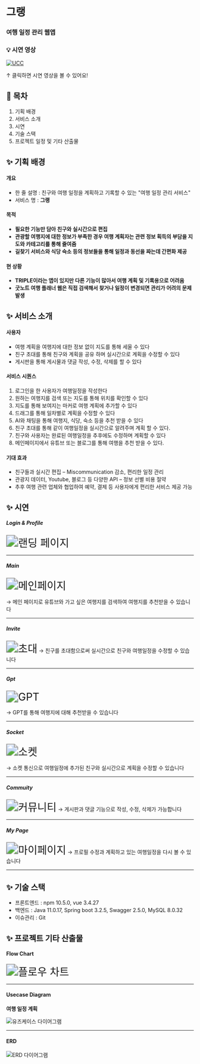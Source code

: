 # 그랭



### 여행 일정 관리 웹앱




### :bulb: 시연 영상

[![UCC](img/main.JPG)](https://youtu.be/g2HjGe2-ng4)

↑ 클릭하면 시연 영상을 볼 수 있어요!





## 🚩 목차

1. 기획 배경
2. 서비스 소개
3. 시연
4. 기술 스택
5. 프로젝트 일정 및 기타 산출물





## :sparkles: 기획 배경



#### 개요

- 한 줄 설명 : 친구와 여행 일정을 계획하고 기록할 수 있는 "여행 일정 관리 서비스"
- 서비스 명 : **그랭**



#### 목적

- **필요한 기능만 담아 친구와 실시간으로 편집**
- **관광할 여행지에 대한 정보가 부족한 경우 여행 계획자는 관련 정보 획득의 부담을 지도와 카테고리를 통해 줄여줌**
- **길찾기 서비스와 식당 숙소 등의 정보들을 통해 일정과 동선을 짜는데 간편화 제공**


#### 현 상황

- **TRIPLE이라는 앱이 있지만 다른 기능이 많아서 여행 계획 및 기록용으로 어려움**
- **굿노트 여행 플래너 웹은 직접 검색해서 찾거나 일정이 변경되면 관리가 어려의 문제발생**



## :sparkles: 서비스 소개

#### 사용자   
- 여행 계획을 여행지에 대한 정보 없이 지도를 통해 세울 수 있다
- 친구 초대를 통해 친구와 계획을 공유 하며 실시간으로 계획을 수정할 수 있다
- 게시판을 통해 게시물과 댓글 작성, 수정, 삭제를 할 수 있다


#### 서비스 시퀀스

1. 로그인을 한 사용자가 여행일정을 작성한다
2. 원하는 여행지를 검색 또는 지도를 통해 위치를 확인할 수 있다
3. 지도를 통해 보여지는 마커로 여행 계획에 추가할 수 있다
4. 드래그를 통해 일차별로 계획을 수정할 수 있다
5. AI와 채팅을 통해 여행지, 식당, 숙소 등을 추천 받을 수 있다 
6. 친구 초대를 통해 같이 여행일정을 실시간으로 알려주며 계획 할 수 있다.
7. 친구와 사용자는 완료된 여행일정을 추후에도 수정하며 계획할 수 있다 
8. 메인페이지에서 유튜브 또는 블로그를 통해 여행을 추천 받을 수 있다.


#### 기대 효과

- 친구들과 실시간 편집 – Miscommunication 감소, 편리한 일정 관리
- 관광지 데이터, Youtube, 블로그 등 다양한 API – 정보 선별 비용 절약
- 추후 여행 관련 업체와 협업하여 예약, 결제 등 사용자에게 편리한 서비스 제공 가능





## :sparkles: 시연


##### Login & Profile

<img src="img/Landing.gif" alt="랜딩 페이지" style="zoom:200%;" />

<hr/>

##### Main

<img src="img/Main.gif" alt="메인페이지" style="zoom:200%;" />

→ 메인 페이지로 유튜브와 가고 싶은 여행지를 검색하여 여행지를 추천받을 수 있습니다

<hr/>

##### Invite

<img src="img/Invite.gif" alt="초대" style="zoom:200%;" />
→ 친구를 초대함으로써 실시간으로 친구와 여행일정을 수정할 수 있습니다
 
<hr/>

##### Gpt

<img src="img/GPT.gif" alt="GPT" style="zoom:200%;" />

→ GPT를 통해 여행지에 대해 추천받을 수 있습니다

<hr/>

##### Socket

<img src="img/Socket.gif" alt="소켓" style="zoom:200%;" />

→ 소켓 통신으로 여행일정에 추가된 친구와 실시간으로 계획을 수정할 수 있습니다

<hr/>

##### Commuity

<img src="img/Community.gif" alt="커뮤니티" style="zoom:200%;" />
→ 게시판과 댓글 기능으로 작성, 수정, 삭제가 가능합니다

<hr/>

##### My Page

<img src="img/Mypage.gif" alt="마이페이지" style="zoom:200%;" />
→ 프로필 수정과 계획하고 있는 여행일정을 다시 볼 수 있습니다

<hr/>


## :sparkles: 기술 스택


- 프론트엔드 : npm 10.5.0, vue 3.4.27
- 백엔드 : Java 11.0.17, Spring boot 3.2.5, Swagger 2.5.0, MySQL 8.0.32
- 이슈관리 : Git





## :sparkles: 프로젝트 기타 산출물



#### Flow Chart

<img src="img/Flowchart.JPG" alt="플로우 차트" style="zoom:200%;" />

<hr/>




#### Usecase Diagram

**여행 일정 계획**

<img src="img/Usecase.PNG" alt="유즈케이스 다이어그램"  />

<hr/>

#### ERD

<img src="img/Project_ERD.png" alt="ERD 다이어그램"  />


